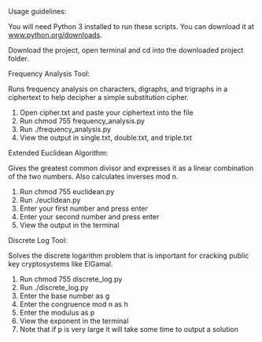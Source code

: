 Usage guidelines:

You will need Python 3 installed to run these scripts. You can download it at www.python.org/downloads.

Download the project, open terminal and cd into the downloaded project folder.

Frequency Analysis Tool:

Runs frequency analysis on characters, digraphs, and trigraphs in a ciphertext to help decipher a simple substitution cipher.

1. Open cipher.txt and paste your ciphertext into the file
2. Run chmod 755 frequency_analysis.py
3. Run ./frequency_analysis.py
4. View the output in single.txt, double.txt, and triple.txt

Extended Euclidean Algorithm:

Gives the greatest common divisor and expresses it as a linear combination of the two numbers. Also calculates inverses mod n.

1. Run chmod 755 euclidean.py
2. Run ./euclidean.py
3. Enter your first number and press enter
4. Enter your second number and press enter
5. View the output in the terminal

Discrete Log Tool:

Solves the discrete logarithm problem that is important for cracking public key cryptosystems like ElGamal.

1. Run chmod 755 discrete_log.py
2. Run ./discrete_log.py
3. Enter the base number as g
4. Enter the congruence mod n as h
5. Enter the modulus as p
6. View the exponent in the terminal
7. Note that if p is very large it will take some time to output a solution

